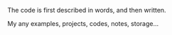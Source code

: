 The code is first described in words, and then written.

My any examples, projects, codes, notes, storage...